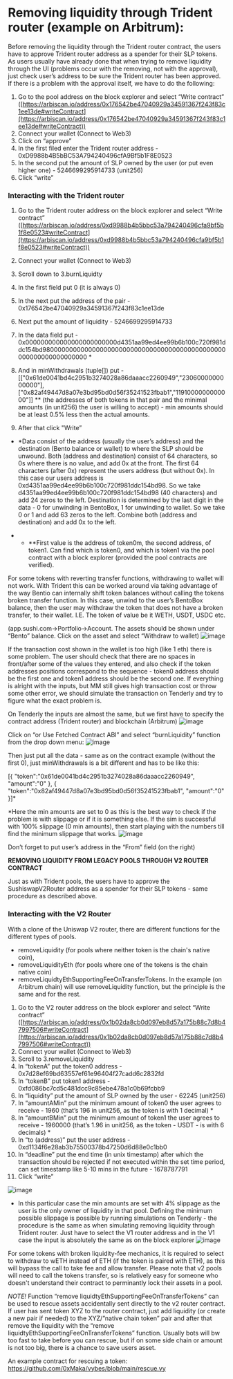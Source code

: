 
# Removing liquidity through Trident router (example on Arbitrum):

Before removing the liquidity through the Trident router contract, the users have to approve Trident router address as a spender for their SLP tokens. As users usually have already done that when trying to remove liquidity through the UI (problems occur with the removing, not with the approval), just check user’s address to be sure the Trident router has been approved. If there is a problem with the approval itself, we have to do the following:

1. Go to the pool address on the block explorer and select “Write contract” ([https://arbiscan.io/address/0x176542be47040929a34591367f243f83c1ee13de#writeContract](https://arbiscan.io/address/0x176542be47040929a34591367f243f83c1ee13de#writeContract))
2. Connect your wallet (Connect to Web3)
3. Click on “approve”
4. In the first filed enter the Trident router address - 0xD9988b4B5bBC53A794240496cfA9Bf5b1F8E0523
5. In the second put the amount of SLP owned by the user (or put even higher one) - 5246699295914733 (unit256)
6. Click “write”

### **Interacting with the Trident router**
1. Go to the Trident router address on the block explorer and select “Write contract” ([https://arbiscan.io/address/0xd9988b4b5bbc53a794240496cfa9bf5b1f8e0523#writeContract](https://arbiscan.io/address/0xd9988b4b5bbc53a794240496cfa9bf5b1f8e0523#writeContract))
2. Connect your wallet (Connect to Web3) 
3. Scroll down to 3.burnLiquidty
4. In the first field put 0 (it is always 0)
5. In the next put the address of the pair - 0x176542be47040929a34591367f243f83c1ee13de 
6. Next put the amount of liquidity - 5246699295914733

1. In the data field put - 0x000000000000000000000000d4351aa99ed4ee99b6b100c720f981ddc154bd980000000000000000000000000000000000000000000000000000000000000000 *
2. And in minWithdrawals (tuple[]) put - [["0x61de0041bd4c2951b3274028a86daaacc2260949","2306000000000000"],["0x82af49447d8a07e3bd95bd0d56f35241523fbab1","1191000000000000"]] ** (the addresses of both tokens in that pair and the minimal amounts (in unit256) the user is willing to accept) - min amounts should be at least 0.5% less then the actual amounts.
3. After that click "Write”

- \*Data consist of the address (usually the user’s address) and the destination (Bento balance or wallet) to where the SLP should be unwound. Both (address and destination) consist of 64 characters, so 0s where there is no value, and add 0x at the front. The first 64 characters (after 0x) represent the users address (but without 0x). In this case our users address is 0xd4351aa99ed4ee99b6b100c720f981ddc154bd98. So we take d4351aa99ed4ee99b6b100c720f981ddc154bd98 (40 characters) and add 24 zeros to the left. Destination is determined by the last digit in the data - 0 for unwinding in BentoBox, 1 for unwinding to wallet. So we take 0 or 1 and add 63 zeros to the left. Combine both (address and destination) and add 0x to the left.

- - \*\*First value is the address of token0m, the second address, of token1. Can find which is token0, and which is token1 via the pool contract with a block explorer (provided the pool contracts are verified). 

For some tokens with reverting transfer functions, withdrawing to wallet will not work.
With Trident this can be worked around via taking advantage of the way Bentio can internally shift token balances without calling the tokens broken transfer function.
In this case, unwind to the user’s BentoBox balance, then the user may withdraw the token that does not have a broken transfer, to their wallet.
I.E. The token of value be it WETH, USDT, USDC etc.

 (app.sushi.com→Portfolio→Account. The assets should be shown under “Bento” balance. Click on the asset and select “Withdraw to wallet)
![image](https://user-images.githubusercontent.com/12489182/228105013-98845b12-6fc9-431e-a3af-84c22f76610b.png)

If the transaction cost shown in the wallet is too high (like 1 eth) there is some problem. The user should check that there are no spaces in front/after some of the values they entered, and also check if the token addresses positions correspond to the sequence - token0 address should be the first one and token1 address should be the second one. If everything is alright with the inputs, but MM still gives high transaction cost or throw some other error, we should simulate the transaction on Tenderly and try to figure what the exact problem is.

On Tenderly the inputs are almost the same, but we first have to specify the contract address (Trident router) and blockchain (Arbitrum)
![image](https://user-images.githubusercontent.com/12489182/228180735-6ad83b30-438f-454c-8c10-92bfa89e7fd0.png)

Click on “or Use Fetched Contract ABI” and select “burnLiquidity” function from the drop down menu:
![image](https://user-images.githubusercontent.com/12489182/228180891-e271c0f0-642a-4c1d-8c8b-f57fb1608ad0.png)

Then just put all the data  - same as on the contract example (without the first 0), just minWithdrawals is a bit different and has to be like this: 

[{ "token":"0x61de0041bd4c2951b3274028a86daaacc2260949", "amount":"0" }, { "token":"0x82af49447d8a07e3bd95bd0d56f35241523fbab1", "amount":"0" }]*

\*Here the min amounts are set to 0 as this is the best way to check if the problem is with slippage or if it is something else. If the sim is successful with 100% slippage (0 min amounts), then start playing with the numbers till find the minimum slippage that works.
![image](https://user-images.githubusercontent.com/12489182/228180973-ba4a9500-bd19-4cf7-8b56-cf325f36328a.png)

Don’t forget to put user’s address in the “From” field (on the right)

**********************************REMOVING LIQUIDITY FROM LEGACY POOLS THROUGH V2 ROUTER CONTRACT**********************************

Just as with Trident pools, the users have to approve the SushiswapV2Router address as a spender for their SLP tokens - same procedure as described above.

### Interacting with the V2 Router 
With a clone of the Uniswap V2 router, there are different functions for the different types of pools. 
- removeLiquidity (for pools where neither token is the chain's native coin), 
- removeLiquidityEth (for pools where one of the tokens is the chain native coin) 
- removeLiquidtyEthSupportingFeeOnTransferTokens. In the example (on Arbitrum chain) will use removeLiquidity function, but the principle is the same and for the rest.

1. Go to the V2 router address on the block explorer and select “Write contract” ([https://arbiscan.io/address/0x1b02da8cb0d097eb8d57a175b88c7d8b47997506#writeContract](https://arbiscan.io/address/0x1b02da8cb0d097eb8d57a175b88c7d8b47997506#writeContract))
2. Connect your wallet (Connect to Web3) 
3. Scroll to 3.removeLiquidity
4. In “tokenA” put the token0 address - 0x7d28ef69bd63557ef61e96404f27cadd6c2832fd
5. In “tokenB” put token1 address - 0xfd086bc7cd5c481dcc9c85ebe478a1c0b69fcbb9
6. In “liquidity” put the amount of SLP owned by the user - 62245 (unit256)
7. In “amountAMin” put the minimum amount of token0 the user agrees to receive - 1960 (that’s 196 in unit256, as the token is with 1 decimal) *
8. In “amountBMin” put the minimum amount of token1 the user agrees to receive - 1960000 (that’s 1.96 in unit256, as the token - USDT - is with 6 decimals) *
9. In “to (address)” put the user address - 0xd1134f6e28ab3b75500378b47250d6d88e0c1bb0
10. In “deadline” put the end time (in unix timestamp) after which the transaction should be rejected if not executed within the set time period, can set timestamp like 5-10 mins in the future - 1678787791
11. Click “write”

![image](https://user-images.githubusercontent.com/12489182/228181967-93da3b63-6477-415a-b434-ac15ca3bbd16.png)
* In this particular case the min amounts are set with 4% slippage as the user is the only owner of liquidity in that pool. Defining the minimum possible slippage is possible by running simulations on Tenderly - the procedure is the same as when simulating removing liquidity through Trident router. Just have to select the V1 router address and in the V1 case the input is absolutely the same as on the block explorer
![image](https://user-images.githubusercontent.com/12489182/228182246-21357a0e-f4c4-42e6-b5e6-880ede755298.png)


For some tokens with broken liquidity-fee mechanics, it is required to select to withdraw to wETH instead of ETH (if the token is paired with ETH), as this will bypass the call to take fee and allow transfer.
Please note that v2 pools will need to call the tokens transfer, so is relatively easy for someone who doesn't understand their contract to perminantly lock their assets in a pool.

*NOTE!* Function “remove liquidtyEthSupportingFeeOnTransferTokens” can be used to rescue assets accidentally sent directly to the v2 router contract. 
If user has sent token XYZ to the router contract, just add liquidity (or create a new pair if needed) to the XYZ/”native chain token” pair and after that remove the liquidity with the “remove liquidtyEthSupportingFeeOnTransferTokens” function. 
Usually bots will bw too fast to take before you can rescue, but if on some side chain or amount is not too big, there is a chance to save users asset.

An example contract for rescuing a token: https://github.com/0xMaka/vybes/blob/main/rescue.vy
